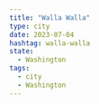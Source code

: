 ```yaml
---
title: "Walla Walla"
type: city
date: 2023-07-04
hashtag: walla-walla
state:
  - Washington
tags:
  - city
  - Washington
---
```

